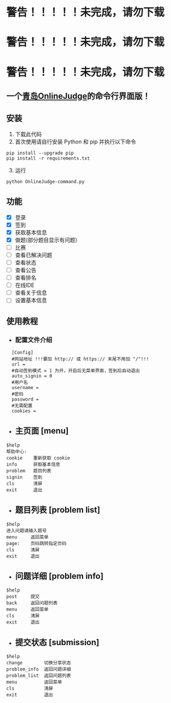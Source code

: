 # 警告！！！！！未完成，请勿下载
# 警告！！！！！未完成，请勿下载
# 警告！！！！！未完成，请勿下载
## 一个[青岛OnlineJudge](https://github.com/QingdaoU/OnlineJudge)的命令行界面版！
## 安装
1. 下载此代码
2. 首次使用请自行安装 Python 和 pip 并执行以下命令
```
pip install --upgrade pip
pip install -r requirements.txt
```
3. 运行
```
python OnlineJudge-command.py
```
## 功能
- [x] 登录
- [x] 签到
- [x] 获取基本信息
- [x] 做题(部分题目显示有问题）
- [ ] 比赛
- [ ] 查看已解决问题
- [ ] 查看状态
- [ ] 查看公告
- [ ] 查看排名
- [ ] 在线IDE
- [ ] 查看关于信息
- [ ] 设置基本信息

## 使用教程
* ### 配置文件介绍
```
  [Config]
  #网站地址 !!!要加 http:// 或 https:// 末尾不用加 "/"!!!
  url = 
  #自动签到模式 = 1 为开，开启后无菜单界面，签到后自动退出
  auto_signin = 0
  #用户名
  username = 
  #密码 
  password = 
  #无需配置 
  cookies = 
```
- ##  主页面 [menu]
```
$help
帮助中心:
cookie    重新获取 cookie
info      获取基本信息
problem   题目列表
signin    签到
cls       清屏
exit      退出
```
- ## 题目列表 [problem list]
```
$help
进入问题请输入题号
menu     返回菜单
page:    页码跳转指定页码
cls      清屏
exit     退出
```
- ## 问题详细 [problem info]
```
$help
post     提交
back     返回问题列表
menu     返回菜单
cls      清屏
exit     退出
```
- ## 提交状态 [submission]
```
$help
change        切换分享状态
problem_info  返回问题详细
problem_list  返回问题列表
menu          返回菜单
cls           清屏
exit          退出 
```
